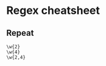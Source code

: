 # Regex cheatsheet

## Repeat

```
\w{2}
\w{4}
\w{2,4}
```
<!--stackedit_data:
eyJoaXN0b3J5IjpbLTEyNjIzMTEyMDZdfQ==
-->